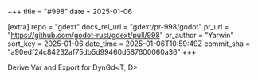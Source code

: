 +++
title = "#998"
date = 2025-01-06

[extra]
repo = "gdext"
docs_rel_url = "gdext/pr-998/godot"
pr_url = "https://github.com/godot-rust/gdext/pull/998"
pr_author = "Yarwin"
sort_key = 2025-01-06
date_time = 2025-01-06T10:59:49Z
commit_sha = "a90edf24c84232af75db5d99460d587600060a36"
+++

Derive Var and Export for DynGd<T, D>
